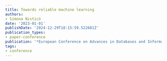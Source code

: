 ```yaml
---
title: Towards reliable machine learning
authors:
- Simona Nisticò
date: '2023-01-01'
publishDate: '2024-12-29T18:15:59.522601Z'
publication_types:
- paper-conference
publication: '*European Conference on Advances in Databases and Information Systems*'
tags:
- conference
---
```

